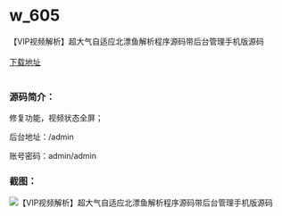 # w_605
【VIP视频解析】超大气自适应北漂鱼解析程序源码带后台管理手机版源码
<br/></br>
[下载地址](https://www.uuid2.com/605.html "下载地址")
<br/></br>
<h3>源码简介：</h3>
<p>修复功能，视频状态全屏；<p>
<p>后台地址：/admin<p>
<p>账号密码：admin/admin<p>
<h3>截图：</h3>
<img src="https://www.uuid2.com/wp-content/uploads/img/202105/3b398f4868.jpg" alt="【VIP视频解析】超大气自适应北漂鱼解析程序源码带后台管理手机版源码">
